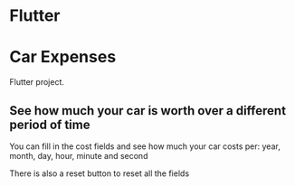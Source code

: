 # Flutter

# Car Expenses

Flutter project.

## See how much your car is worth over a different period of time

You can fill in the cost fields
and see how much your car costs per:
    year,
    month,
    day,
    hour,
    minute 
    and second

There is also a reset button to reset all the fields
